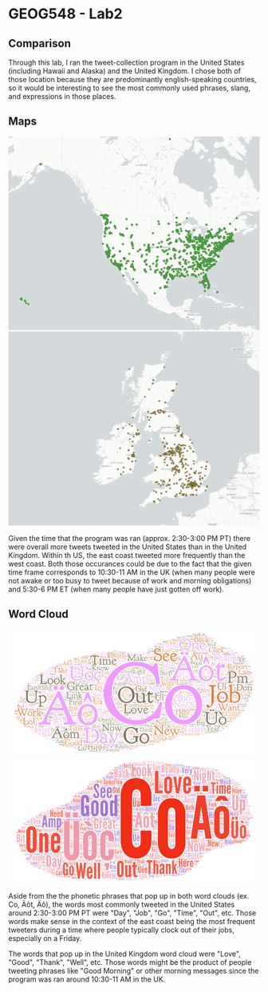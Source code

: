 # GEOG548 - Lab2

## Comparison
Through this lab, I ran the tweet-collection program in the United States (including Hawaii and Alaska) and the United Kingdom. I chose both of those location because they are predominantly english-speaking countries, so it would be interesting to see the most commonly used phrases, slang, and expressions in those places.

## Maps

![Map 1 of the united states](./img/lab2_map1.png)
![Map 1 of the united kingdom](./img/lab2_map2.png)

Given the time that the program was ran (approx. 2:30-3:00 PM PT) there were overall more tweets tweeted in the United States than in the United Kingdom. Within th US, the east coast tweeted more frequently than the west coast. Both those occurances could be due to the fact that the given time frame corresponds to 10:30-11 AM in the UK (when many people were not awake or too busy to tweet because of work and morning obligations) and 5:30-6 PM ET (when many people have just gotten off work). 


## Word Cloud

![Word Art of Map 1](./img/Word_Art_map1.png)
![Word Art of Map 2](./img/Word_Art_map2.png)

Aside from the the phonetic phrases that pop up in both word clouds (ex. Co, Äôt, Äô), the words most commonly tweeted in the United States around 2:30-3:00 PM PT were "Day", "Job", "Go", "Time", "Out", etc. Those words make sense in the context of the east coast being the most frequent tweeters during a time where people typically clock out of their jobs, especially on a Friday. 

The words that pop up in the United Kingdom word cloud were "Love", "Good", "Thank", "Well", etc. Those words might be the product of people tweeting phrases like "Good Morning" or other morning messages since the program was ran around 10:30-11 AM in the UK.